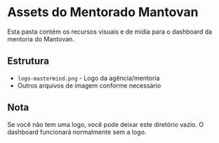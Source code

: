 # Assets do Mentorado Mantovan

Esta pasta contém os recursos visuais e de mídia para o dashboard da mentoria do Mantovan.

## Estrutura

- `logo-mastermind.png` - Logo da agência/mentoria
- Outros arquivos de imagem conforme necessário

## Nota

Se você não tem uma logo, você pode deixar este diretório vazio. O dashboard funcionará normalmente sem a logo.
